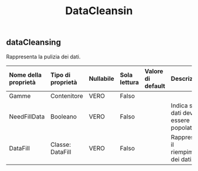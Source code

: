 ﻿---
title: DataCleansin
second_title: Aspose.Cells Cloud Documen
type: docs
url: /it/specification/model/datacleansing/
description: "Aspose.Cells Specifica del modello cloud: DataCleansing. Gestisci facilmente Excel e altri fogli di calcolo con funzionalità come apertura, generazione, modifica, divisione, unione, confronto e conversione"
kwords: Excel, Office, Foglio di calcolo, Cloud REST API, DataCleansing
weight: 50
---
## **dataCleansing**

 Rappresenta la pulizia dei dati.

| Nome della proprietà| Tipo di proprietà| Nullabile| Sola lettura| Valore di default| Descrizione|
|:- |:- |:- |:- |:- |:- |
| Gamme| Contenitore| VERO| Falso|||
| NeedFillData| Booleano| VERO| Falso||Indica se i dati devono essere popolati.|
| DataFill| Classe: DataFill| VERO| Falso|| Rappresenta il riempimento dei dati.|

